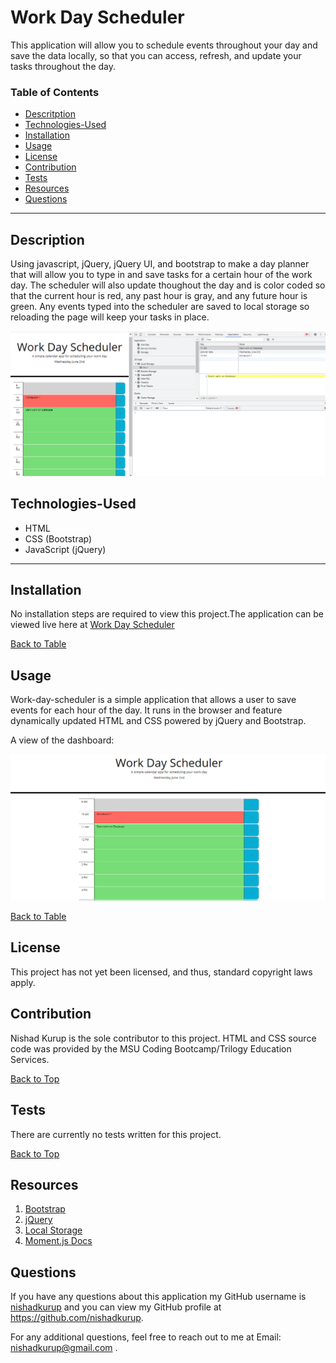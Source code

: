 # Work Day Scheduler
This application will allow you to schedule events throughout your day and save the data locally, so that you can access, refresh, and update your tasks throughout the day.

 ### Table of Contents
 * [Descritption](#description)
 * [Technologies-Used](#technologies-used)
 * [Installation](#installation)
 * [Usage](#usage)
 * [License](#license)
 * [Contribution](#contribution)
 * [Tests](#tests)
 * [Resources](#resources)
 * [Questions](#questions)
___
  ## Description
  Using javascript, jQuery, jQuery UI, and bootstrap to make a day planner that will allow you to type in and save tasks for a certain hour of the work day. The scheduler will also update thoughout the day and is color coded so that the current hour is red, any past hour is gray, and any future hour is green. Any events typed into the scheduler are saved to local storage so reloading the page will keep your tasks in place.


  ![Image](Assets/images/image2.png)
  

## Technologies-Used
* HTML
* CSS (Bootstrap)
* JavaScript (jQuery)


----

 ## Installation
 No installation steps are required to view this project.The application can be viewed live here at [Work Day Scheduler]()


[Back to Table](#table-of-contents) 

 ## Usage
Work-day-scheduler is a simple application that allows a user to save events for each hour of the day. It runs in the browser and feature dynamically updated HTML and CSS powered by jQuery and Bootstrap.


A view of the dashboard:

  ![Image](Assets/images/image1.png)


[Back to Table](#table-of-contents) 

## License 
This project has not yet been licensed, and thus, standard copyright laws apply.


## Contribution
 Nishad Kurup  is the sole contributor to this project. HTML and CSS source  code was provided by the MSU Coding Bootcamp/Trilogy Education Services.

  [Back to Top](#table-of-contents)

  ## Tests
  There are currently no tests written for this project.

  [Back to Top](#table-of-contents)

 ## Resources
 1. [Bootstrap](https://getbootstrap.com)
 2. [jQuery](https://api.jquery.com)
 3. [Local Storage](https://developer.mozilla.org/en-US/docs/Web/API/Window/localStorage)
 4. [Moment.js Docs](https://momentjs.com/docs/#/displaying)
    

  ## Questions
  If you have any questions about this application my GitHub username is
  [nishadkurup](github.com/nishadkurup) and you can view my GitHub profile at https://github.com/nishadkurup. 

  For any additional questions, feel free to reach out to me at Email: nishadkurup@gmail.com .












